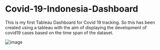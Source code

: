 # Covid-19-Indonesia-Dashboard
This is my first Tableau Dashboard for Covid 19 tracking. So this has been created using a tableau with the aim of displaying the development of covid19 cases based on the time span of the dataset.

![image](https://user-images.githubusercontent.com/90434857/145989137-3c25ee53-c530-45b6-a711-c238ffbfc81e.png)
